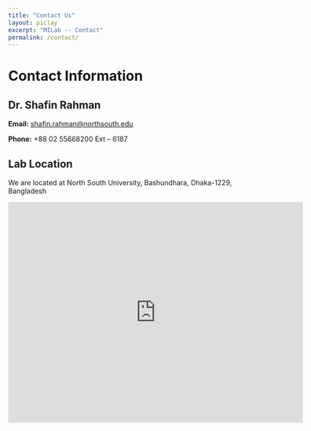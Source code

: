 ```yaml
---
title: "Contact Us"
layout: piclay
excerpt: "MILab -- Contact"
permalink: /contact/
---
```


# Contact Information

## Dr. Shafin Rahman

**Email:** shafin.rahman@northsouth.edu

**Phone:** +88 02 55668200 Ext – 6187

## Lab Location

We are located at North South University, Bashundhara, Dhaka-1229, Bangladesh

<iframe src="https://www.google.com/maps/embed?pb=!1m18!1m12!1m3!1d3650.0979540620865!2d90.4229763101176!3d23.81511558620114!2m3!1f0!2f0!3f0!3m2!1i1024!2i768!4f13.1!3m3!1m2!1s0x3755c64c103a8093%3A0xd660a4f50365294a!2sNorth%20South%20University!5e0!3m2!1sen!2sbd!4v1737567390958!5m2!1sen!2sbd" width="600" height="450" style="border:0;" allowfullscreen="" loading="lazy" referrerpolicy="no-referrer-when-downgrade"></iframe>
<!-- <iframe src="https://www.google.com/maps/embed?pb=!1m18!1m12!1m3!1d2796.1995343707345!2d-73.57862068459221!3d45.50606177910149!2m3!1f0!2f0!3f0!3m2!1i1024!2i768!4f13.1!3m3!1m2!1s0x4cc91a464578f1ff%3A0xb044114ae799c08c!2sMcconnell%20Engineering%20Building!5e0!3m2!1sen!2sca!4v1643793908239!5m2!1sen!2sca" width="600" height="450" style="border:0;" allowfullscreen="" loading="lazy"></iframe> -->
 

